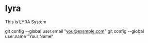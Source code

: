 # lyra

This is LYRA System


 git config --global user.email "you@example.com"
  git config --global user.name "Your Name"
